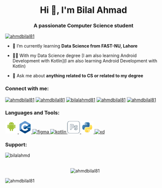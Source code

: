 <h1 align="center">Hi 👋, I'm Bilal Ahmad</h1>
<h3 align="center">A passionate Computer Science student</h3>

<p align="left"> <a href="https://twitter.com/ahmdbilal81" target="blank"><img src="https://img.shields.io/twitter/follow/ahmdbilal81?logo=twitter&style=for-the-badge" alt="ahmdbilal81" /></a> </p>

- 🌱 I’m currently learning **Data Science from FAST-NU, Lahore**

- 👨‍💻 With my Data Science degree [I am also learning Android Development with Kotlin](I am also learning Android Development with Kotlin)

- 💬 Ask me about **anything related to CS or related to my degree**

<h3 align="left">Connect with me:</h3>
<p align="left">
<a href="https://twitter.com/ahmdbilal81" target="blank"><img align="center" src="https://raw.githubusercontent.com/rahuldkjain/github-profile-readme-generator/master/src/images/icons/Social/twitter.svg" alt="ahmdbilal81" height="30" width="40" /></a>
<a href="https://linkedin.com/in/ahmdbilal81" target="blank"><img align="center" src="https://raw.githubusercontent.com/rahuldkjain/github-profile-readme-generator/master/src/images/icons/Social/linked-in-alt.svg" alt="ahmdbilal81" height="30" width="40" /></a>
<a href="https://fb.com/bilalahmd81" target="blank"><img align="center" src="https://raw.githubusercontent.com/rahuldkjain/github-profile-readme-generator/master/src/images/icons/Social/facebook.svg" alt="bilalahmd81" height="30" width="40" /></a>
<a href="https://instagram.com/ahmdbilal81" target="blank"><img align="center" src="https://raw.githubusercontent.com/rahuldkjain/github-profile-readme-generator/master/src/images/icons/Social/instagram.svg" alt="ahmdbilal81" height="30" width="40" /></a>
<a href="https://www.leetcode.com/ahmdbilal81" target="blank"><img align="center" src="https://raw.githubusercontent.com/rahuldkjain/github-profile-readme-generator/master/src/images/icons/Social/leet-code.svg" alt="ahmdbilal81" height="30" width="40" /></a>
</p>

<h3 align="left">Languages and Tools:</h3>
<p align="left"> <a href="https://developer.android.com" target="_blank" rel="noreferrer"> <img src="https://raw.githubusercontent.com/devicons/devicon/master/icons/android/android-original-wordmark.svg" alt="android" width="40" height="40"/> </a> <a href="https://www.w3schools.com/cpp/" target="_blank" rel="noreferrer"> <img src="https://raw.githubusercontent.com/devicons/devicon/master/icons/cplusplus/cplusplus-original.svg" alt="cplusplus" width="40" height="40"/> </a> <a href="https://www.figma.com/" target="_blank" rel="noreferrer"> <img src="https://www.vectorlogo.zone/logos/figma/figma-icon.svg" alt="figma" width="40" height="40"/> </a> <a href="https://kotlinlang.org" target="_blank" rel="noreferrer"> <img src="https://www.vectorlogo.zone/logos/kotlinlang/kotlinlang-icon.svg" alt="kotlin" width="40" height="40"/> </a> <a href="https://www.photoshop.com/en" target="_blank" rel="noreferrer"> <img src="https://raw.githubusercontent.com/devicons/devicon/master/icons/photoshop/photoshop-line.svg" alt="photoshop" width="40" height="40"/> </a> <a href="https://www.python.org" target="_blank" rel="noreferrer"> <img src="https://raw.githubusercontent.com/devicons/devicon/master/icons/python/python-original.svg" alt="python" width="40" height="40"/> </a> <a href="https://www.adobe.com/products/xd.html" target="_blank" rel="noreferrer"> <img src="https://cdn.worldvectorlogo.com/logos/adobe-xd.svg" alt="xd" width="40" height="40"/> </a> </p>

<h3 align="left">Support:</h3>
<p><a href="https://www.buymeacoffee.com/bilalahmd"> <img align="left" src="https://cdn.buymeacoffee.com/buttons/v2/default-yellow.png" height="50" width="210" alt="bilalahmd" /></a></p><br><br>

<p><img align="center" src="https://github-readme-stats.vercel.app/api/top-langs?username=ahmdbilal81&show_icons=true&locale=en&layout=compact" alt="ahmdbilal81" /></p>

<p><img align="center" src="https://github-readme-streak-stats.herokuapp.com/?user=ahmdbilal81&" alt="ahmdbilal81" /></p>
